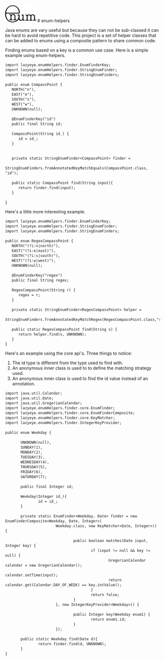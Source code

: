 ![enum-helper Logo](/logo.png) # enum-helpers

Java enums are vary useful but because they can not be sub-classed it can be hard to avoid repetitive code. This project is a set of helper classes that can be added to enums using a composite pattern to share common code.

Finding enums based on a key is a common use case. Here is a simple example using enum-helpers.
```
import lazyeye.enumHelpers.finder.EnumFinderKey;
import lazyeye.enumHelpers.finder.StringEnumFinder;
import lazyeye.enumHelpers.finder.StringEnumFinders;

public enum CompassPoint {
   NORTH("n"),
   EAST("e"),
   SOUTH("s"),
   WEST("w"),
   UNKNOWN(null);

   @EnumFinderKey("id")
   public final String id;

   CompassPoint(String id_) {
      id = id_;
   }

        
   private static StringEnumFinder<CompassPoint> finder = 
        StringEnumFinders.fromAnnotatedKeyMatchEquals(CompassPoint.class, "id");
        
   public static CompassPoint find(String input){
      return finder.find(input);
   }
        
}
```
Here's a little more interesting example.
```
import lazyeye.enumHelpers.finder.EnumFinderKey;
import lazyeye.enumHelpers.finder.StringEnumFinder;
import lazyeye.enumHelpers.finder.StringEnumFinders;

public enum RegexCompassPoint {
   NORTH("(?i:n|north)"),
   EAST("(?i:e|east)"),
   SOUTH("(?i:s|south)"),
   WEST("(?i:w|west)"), 
   UNKNOWN(null);

   @EnumFinderKey("regex")
   public final String regex;

   RegexCompassPoint(String r) {
      regex = r;
   }

   private static StringEnumFinder<RegexCompassPoint> helper = 
        StringEnumFinders.fromAnnotatedKeyMatchRegex(RegexCompassPoint.class,"regex");

   public static RegexCompassPoint find(String s) {
      return helper.find(s, UNKNOWN);
   }
}
```
Here's an example using the core api's.
Three things to notice:
 1. The id type is different from the type used to find with.
 2. An anonymous inner class is used to to define the matching strategy used.
 3. An anonymous inner class is used to find the id value instead of an annotation.
 ```
 import java.util.Calendar;
import java.util.Date;
import java.util.GregorianCalendar;
import lazyeye.enumHelpers.finder.core.EnumFinder;
import lazyeye.enumHelpers.finder.core.EnumFinderComposite;
import lazyeye.enumHelpers.finder.core.KeyMatcher;
import lazyeye.enumHelpers.finder.IntegerKeyProvider;

public enum Weekday {
        
        UNKNOWN(null),
        SUNDAY(1),
        MONDAY(2),
        TUESDAY(3),
        WEDNESDAY(4),
        THURSDAY(5),
        FRIDAY(6),
        SATURDAY(7);
        
        public final Integer id;
        
        Weekday(Integer id_){
                id = id_;
        }
        
        private static EnumFinder<Weekday, Date> finder = new EnumFinderComposite<Weekday, Date, Integer>(
                        Weekday.class, new KeyMatcher<Date, Integer>() {

                                public boolean matches(Date input, Integer key) {
                                        if (input != null && key != null) {
                                                GregorianCalendar calendar = new GregorianCalendar();
                                                calendar.setTime(input);
                                                return calendar.get(Calendar.DAY_OF_WEEK) == key.intValue();
                                        }
                                        return false;
                                }
                        }, new IntegerKeyProvider<Weekday>() {

                                public Integer key(Weekday enum1) {
                                        return enum1.id;
                                }
                        });
        
        public static Weekday find(Date d){
                return finder.find(d, UNKNOWN);
        }
}
 ```
